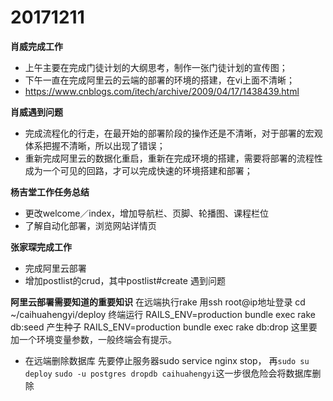 # 20171211

**肖威完成工作**
- 上午主要在完成门徒计划的大纲思考，制作一张门徒计划的宣传图；
- 下午一直在完成阿里云的云端的部署的环境的搭建，在vi上面不清晰；
- https://www.cnblogs.com/itech/archive/2009/04/17/1438439.html

**肖威遇到问题**
- 完成流程化的行走，在最开始的部署阶段的操作还是不清晰，对于部署的宏观体系把握不清晰，所以出现了错误；
- 重新完成阿里云的数据化重启，重新在完成环境的搭建，需要将部署的流程性成为一个可见的回路，才可以完成快速的环境搭建和部署；


**杨吉堂工作任务总结**
- 更改welcome／index，增加导航栏、页脚、轮播图、课程栏位
- 了解自动化部署，浏览网站详情页


**张家琛完成工作**
- 完成阿里云部署
- 增加postlist的crud，其中postlist#create 遇到问题

**阿里云部署需要知道的重要知识**
在远端执行rake
用ssh root@ip地址登录
cd ~/caihuahengyi/deploy
终端运行
RAILS_ENV=production bundle exec rake db:seed 产生种子
RAILS_ENV=production bundle exec rake db:drop  这里要加一个环境变量参数，一般终端会有提示。

- 在远端删除数据库
先要停止服务器sudo service nginx stop，
再`sudo su deploy`
`sudo -u postgres dropdb caihuahengyi`这一步很危险会将数据库删除
